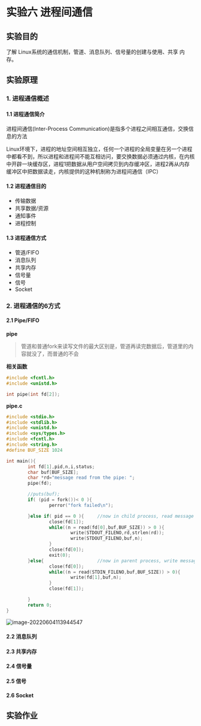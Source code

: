 # 实验六 进程间通信



## 实验目的

了解 Linux系统的通信机制，管道、消息队列、信号量的创建与使用、共享 内存。



## 实验原理

### 1. 进程通信概述

#### 1.1 进程通信简介

进程间通信(Inter-Process Communication)是指多个进程之间相互通信，交换信息的方法

Linux环境下，进程的地址空间相互独立，任何一个进程的全局变量在另一个进程中都看不到，所以进程和进程间不能互相访问，要交换数据必须通过内核，在内核中开辟一块缓存区，进程1把数据从用户空间拷贝到内存缓冲区，进程2再从内存缓冲区中把数据读走，内核提供的这种机制称为进程间通信（IPC）

#### 1.2 进程通信目的

+ 传输数据
+ 共享数据/资源
+ 通知事件
+ 进程控制

#### 1.3 进程通信方式

+ 管道/FIFO
+ 消息队列
+ 共享内存
+ 信号量
+ 信号
+ Socket



### 2. 进程通信的6方式

#### 2.1 Pipe/FIFO

**pipe**

> 管道和普通fork来读写文件的最大区别是，管道再读完数据后，管道里的内容就没了，而普通的不会

**相关函数**

```c
#include <fcntl.h>              
#include <unistd.h>

int pipe(int fd[2]);
```

**pipe.c**

```c
#include <stdio.h>
#include <stdlib.h>
#include <unistd.h>
#include <sys/types.h>
#include <fcntl.h>
#include <string.h>
#define BUF_SIZE 1024

int main(){
        int fd[1],pid,n,i,status;
        char buf[BUF_SIZE];
        char *rd="message read from the pipe: ";
        pipe(fd);

        //puts(buf);
        if( (pid = fork())< 0 ){
                perror("fork failed\n");

        }else if( pid == 0 ){     //now in child process, read message from the pipe
                close(fd[1]);
                while((n = read(fd[0],buf,BUF_SIZE)) > 0 ){
                        write(STDOUT_FILENO,rd,strlen(rd));
                        write(STDOUT_FILENO,buf,n);
                }
                close(fd[0]);
                exit(0);
        }else{                    //now in parent process, write message to the pipe
                close(fd[0]);
                while((n = read(STDIN_FILENO,buf,BUF_SIZE)) > 0){
                        write(fd[1],buf,n);
                }
                close(fd[1]);

        }
        return 0;
}
```

![image-20220604113944547](https://tva1.sinaimg.cn/large/e6c9d24ely1h2w27iig77j21f0092jt6.jpg)



#### 2.2 消息队列



#### 2.3 共享内存



#### 2.4 信号量



#### 2.5 信号



#### 2.6 Socket



## 实验作业

